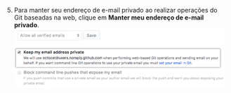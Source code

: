 5. Para manter seu endereço de e-mail privado ao realizar operações do Git baseadas na web, clique em **Manter meu endereço de e-mail privado**. ![Imagem da caixa de seleção para manter seu endereço de e-mail privado](/assets/images/help/settings/email_privacy.png)
